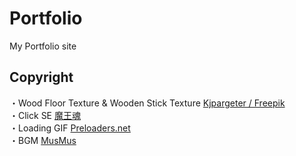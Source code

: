 # Portfolio
My Portfolio site

## Copyright
・Wood Floor Texture & Wooden Stick Texture  <a href="http://www.freepik.com">Kjpargeter / Freepik</a>  
・Click SE <a href="https://maoudamashii.jokersounds.com">魔王魂</a>  
・Loading GIF <a href="https://icons8.com/preloaders/">Preloaders.net</a>  
・BGM <a href="http://musmus.main.jp/">MusMus</a>
